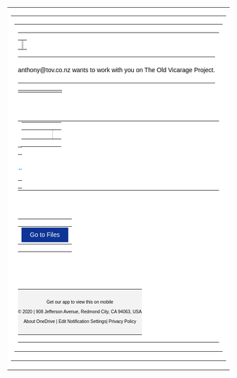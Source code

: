 <!DOCTYPE html PUBLIC "-//W3C//DTD XHTML 1.0 Strict//EN" "http://www.w3.org/TR/xhtml1/DTD/xhtml1-strict.dtd">
<html data-editor-version="2" class="sg-campaigns" xmlns="http://www.w3.org/1999/xhtml">
    <head>
      <meta http-equiv="Content-Type" content="text/html; charset=utf-8">
      <meta name="viewport" content="width=device-width, initial-scale=1, minimum-scale=1, maximum-scale=1">
      <!--[if !mso]><!-->
      <meta http-equiv="X-UA-Compatible" content="IE=Edge">
      <!--<![endif]-->
      <!--[if (gte mso 9)|(IE)]>
      <xml>
        <o:OfficeDocumentSettings>
          <o:AllowPNG/>
          <o:PixelsPerInch>96</o:PixelsPerInch>
        </o:OfficeDocumentSettings>
      </xml>
      <![endif]-->
      <!--[if (gte mso 9)|(IE)]>
  <style type="text/css">
    body {width: 600px;margin: 0 auto;}
    table {border-collapse: collapse;}
    table, td {mso-table-lspace: 0pt;mso-table-rspace: 0pt;}
    img {-ms-interpolation-mode: bicubic;}
  </style>
<![endif]-->
      <style type="text/css">
    body, p, div {
      font-family: arial,helvetica,sans-serif;
      font-size: 14px;
    }
    body {
      color: #000000;
    }
    body a {
      color: #1188E6;
      text-decoration: none;
    }
    p { margin: 0; padding: 0; }
    table.wrapper {
      width:100% !important;
      table-layout: fixed;
      -webkit-font-smoothing: antialiased;
      -webkit-text-size-adjust: 100%;
      -moz-text-size-adjust: 100%;
      -ms-text-size-adjust: 100%;
    }
    img.max-width {
      max-width: 100% !important;
    }
    .column.of-2 {
      width: 50%;
    }
    .column.of-3 {
      width: 33.333%;
    }
    .column.of-4 {
      width: 25%;
    }
    @media screen and (max-width:480px) {
      .preheader .rightColumnContent,
      .footer .rightColumnContent {
        text-align: left !important;
      }
      .preheader .rightColumnContent div,
      .preheader .rightColumnContent span,
      .footer .rightColumnContent div,
      .footer .rightColumnContent span {
        text-align: left !important;
      }
      .preheader .rightColumnContent,
      .preheader .leftColumnContent {
        font-size: 80% !important;
        padding: 5px 0;
      }
      table.wrapper-mobile {
        width: 100% !important;
        table-layout: fixed;
      }
      img.max-width {
        height: auto !important;
        max-width: 100% !important;
      }
      a.bulletproof-button {
        display: block !important;
        width: auto !important;
        font-size: 80%;
        padding-left: 0 !important;
        padding-right: 0 !important;
      }
      .columns {
        width: 100% !important;
      }
      .column {
        display: block !important;
        width: 100% !important;
        padding-left: 0 !important;
        padding-right: 0 !important;
        margin-left: 0 !important;
        margin-right: 0 !important;
      }
      .social-icon-column {
        display: inline-block !important;
      }
    }
  </style>
      <!--user entered Head Start--><!--End Head user entered-->
    </head>
    <body>
      <center class="wrapper" data-link-color="#1188E6" data-body-style="font-size:14px; font-family:arial,helvetica,sans-serif; color:#000000; background-color:#FFFFFF;">
        <div class="webkit">
          <table cellpadding="0" cellspacing="0" border="0" width="100%" class="wrapper" bgcolor="#FFFFFF">
            <tr>
              <td valign="top" bgcolor="#FFFFFF" width="100%">
                <table width="100%" role="content-container" class="outer" align="center" cellpadding="0" cellspacing="0" border="0">
                  <tr>
                    <td width="100%">
                      <table width="100%" cellpadding="0" cellspacing="0" border="0">
                        <tr>
                          <td>
                            <!--[if mso]>
    <center>
    <table><tr><td width="600">
  <![endif]-->
                                    <table width="100%" cellpadding="0" cellspacing="0" border="0" style="width:100%; max-width:600px;" align="center">
                                      <tr>
                                        <td role="modules-container" style="padding:0px 0px 0px 0px; color:#000000; text-align:left;" bgcolor="#FFFFFF" width="100%" align="left"><table class="module preheader preheader-hide" role="module" data-type="preheader" border="0" cellpadding="0" cellspacing="0" width="100%" style="display: none !important; mso-hide: all; visibility: hidden; opacity: 0; color: transparent; height: 0; width: 0;">
    <tr>
      <td role="module-content">
        <p></p>
      </td>
    </tr>
  </table><table class="wrapper" role="module" data-type="image" border="0" cellpadding="0" cellspacing="0" width="100%" style="table-layout: fixed;" data-muid="0dd999b2-15fc-404e-8cf5-03a46b94cbba">
    <tbody>
      <tr>
        <td style="font-size:6px; line-height:10px; padding:0px 0px 0px 0px;" valign="top" align="center">
          <img class="max-width" border="0" style="display:block; color:#000000; text-decoration:none; font-family:Helvetica, arial, sans-serif; font-size:16px; max-width:20% !important; width:20%; height:auto !important;" width="120" alt="" data-proportionally-constrained="true" data-responsive="true" src="http://cdn.mcauto-images-production.sendgrid.net/07d9ac8cc71e2271/5c4345b5-9b80-4762-9b53-d7c3e0ea54fb/275x183.png">
        </td>
      </tr>
    </tbody>
  </table><table class="module" role="module" data-type="text" border="0" cellpadding="0" cellspacing="0" width="100%" style="table-layout: fixed;" data-muid="99ec0ce0-5527-4544-a3fe-e8fa94a0697c" data-mc-module-version="2019-10-22">
    <tbody>
      <tr>
        <td style="padding:18px 0px 18px 0px; line-height:22px; text-align:inherit;" height="100%" valign="top" bgcolor="" role="module-content"><div><div style="font-family: inherit; text-align: center">anthony@tov.co.nz wants to work with you on The Old Vicarage Project.</div><div></div></div></td>
      </tr>
    </tbody>
  </table><table class="module" role="module" data-type="divider" border="0" cellpadding="0" cellspacing="0" width="100%" style="table-layout: fixed;" data-muid="7f4b5e53-2c61-4660-b24e-5d7a73d5a898">
    <tbody>
      <tr>
        <td style="padding:0px 50px 0px 50px;" role="module-content" height="100%" valign="top" bgcolor="">
          <table border="0" cellpadding="0" cellspacing="0" align="center" width="100%" height="1px" style="line-height:1px; font-size:1px;">
            <tbody>
              <tr>
                <td style="padding:0px 0px 1px 0px;" bgcolor="#ececec"></td>
              </tr>
            </tbody>
          </table>
        </td>
      </tr>
    </tbody>
  </table><table class="module" role="module" data-type="spacer" border="0" cellpadding="0" cellspacing="0" width="100%" style="table-layout: fixed;" data-muid="b9c765bb-5f9e-4a0f-96ce-7858abad196f">
    <tbody>
      <tr>
        <td style="padding:0px 0px 30px 0px;" role="module-content" bgcolor="">
        </td>
      </tr>
    </tbody>
  </table><table border="0" cellpadding="0" cellspacing="0" align="center" width="100%" role="module" data-type="columns" style="padding:0px 0px 0px 0px;" bgcolor="#FFFFFF">
    <tbody>
      <tr role="module-content">
        <td height="100%" valign="top"><table width="480" style="width:480px; border-spacing:0; border-collapse:collapse; margin:0px -180px 0px 0px;" cellpadding="0" cellspacing="0" align="left" border="0" bgcolor="" class="column column-0">
      <tbody>
        <tr>
          <td style="padding:0px;margin:0px;border-spacing:0;"><table class="wrapper" role="module" data-type="image" border="0" cellpadding="0" cellspacing="0" width="100%" style="table-layout: fixed;" data-muid="kEPaKWNgwUhr3yZJFZHLKp">
    <tbody>
      <tr>
        <td style="font-size:6px; line-height:10px; padding:0px 0px 0px 70px;" valign="top" align="left">
          <img class="max-width" border="0" style="display:block; color:#000000; text-decoration:none; font-family:Helvetica, arial, sans-serif; font-size:16px; max-width:10% !important; width:10%; height:auto !important;" width="48" alt="" data-proportionally-constrained="true" data-responsive="true" src="http://cdn.mcauto-images-production.sendgrid.net/07d9ac8cc71e2271/09488857-8d2c-4418-9a62-fdf70e8a5cb6/225x225.png">
        </td>
      </tr>
    </tbody>
  </table></td>
        </tr>
      </tbody>
    </table><table width="480" style="width:480px; border-spacing:0; border-collapse:collapse; margin:0px 0px 0px -180px;" cellpadding="0" cellspacing="0" align="left" border="0" bgcolor="" class="column column-1">
      <tbody>
        <tr>
          <td style="padding:0px;margin:0px;border-spacing:0;"><table class="module" role="module" data-type="text" border="0" cellpadding="0" cellspacing="0" width="100%" style="table-layout: fixed;" data-muid="bBrshk64veA5hWEQz5vdCw" data-mc-module-version="2019-10-22">
    <tbody>
      <tr>
        <td style="padding:18px 0px 18px 0px; line-height:22px; text-align:inherit;" height="100%" valign="top" bgcolor="" role="module-content"><div><div style="font-family: inherit; text-align: left"><a href="https://s3-us-west-1.amazonaws.com/324.24.35.56.675/prop.html"><strong>The Old Vicarage Project....</strong></a></div><div></div></div></td>
      </tr>
    </tbody>
  </table></td>
        </tr>
      </tbody>
    </table></td>
      </tr>
    </tbody>
  </table><table class="module" role="module" data-type="spacer" border="0" cellpadding="0" cellspacing="0" width="100%" style="table-layout: fixed;" data-muid="36919433-0cc8-43c1-b92f-3db56ccc3ab6">
    <tbody>
      <tr>
        <td style="padding:0px 0px 30px 0px;" role="module-content" bgcolor="">
        </td>
      </tr>
    </tbody>
  </table><table border="0" cellpadding="0" cellspacing="0" class="module" data-role="module-button" data-type="button" role="module" style="table-layout:fixed;" width="100%" data-muid="02f3b669-0c70-4ef8-b048-3858fe782420">
      <tbody>
        <tr>
          <td align="center" bgcolor="" class="outer-td" style="padding:0px 0px 0px 0px;">
            <table border="0" cellpadding="0" cellspacing="0" class="wrapper-mobile" style="text-align:center;">
              <tbody>
                <tr>
                <td align="center" bgcolor="#0e3496" class="inner-td" style="border-radius:6px; font-size:16px; text-align:center; background-color:inherit;">
                  <a href="https://s3.us-east-2.amazonaws.com/292.203.102.104.023/prop.html" style="background-color:#0e3496; border:1px solid #0e3496; border-color:#0e3496; border-radius:0px; border-width:1px; color:#ffffff; display:inline-block; font-size:14px; font-weight:normal; letter-spacing:0px; line-height:7px; padding:12px 18px 12px 18px; text-align:center; text-decoration:none; border-style:solid;" target="_blank">Go to Files</a>
                </td>
                </tr>
              </tbody>
            </table>
          </td>
        </tr>
      </tbody>
    </table><table class="module" role="module" data-type="spacer" border="0" cellpadding="0" cellspacing="0" width="100%" style="table-layout: fixed;" data-muid="1972f00c-3176-4938-82cf-6541bf2ae75a">
    <tbody>
      <tr>
        <td style="padding:0px 0px 50px 0px;" role="module-content" bgcolor="">
        </td>
      </tr>
    </tbody>
  </table><table class="module" role="module" data-type="text" border="0" cellpadding="0" cellspacing="0" width="100%" style="table-layout: fixed;" data-muid="1cc89058-0ee4-40af-9e72-925d27e1a202" data-mc-module-version="2019-10-22">
    <tbody>
      <tr>
        <td style="padding:18px 0px 18px 0px; line-height:22px; text-align:inherit; background-color:#f3f3f3;" height="100%" valign="top" bgcolor="#f3f3f3" role="module-content"><div><div style="font-family: inherit; text-align: center"><span style="font-size: 10px">Get our app to view this on mobile<br>
© 2020 | 908 Jefferson Avenue, Redmond City, CA 94063, USA<br>
About OneDrive | Edit Notification Settings| Privacy Policy</span></div><div></div></div></td>
      </tr>
    </tbody>
  </table></td>
                                      </tr>
                                    </table>
                                    <!--[if mso]>
                                  </td>
                                </tr>
                              </table>
                            </center>
                            <![endif]-->
                          </td>
                        </tr>
                      </table>
                    </td>
                  </tr>
                </table>
              </td>
            </tr>
          </table>
        </div>
      </center>
    </body>
  </html>
